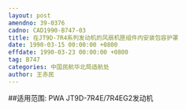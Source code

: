 ```yaml
---
layout: post
amendno: 39-0376
cadno: CAD1990-B747-03
title: 在JT9D-7R4系列发动机的风扇机匣组件内安装包容护罩
date: 1990-03-15 00:00:00 +0800
effdate: 1990-03-23 00:00:00 +0800
tag: B747
categories: 中国民航华北局适航处
author: 王赤民
---
```


##适用范围:
PWA JT9D-7R4E/7R4EG2发动机

